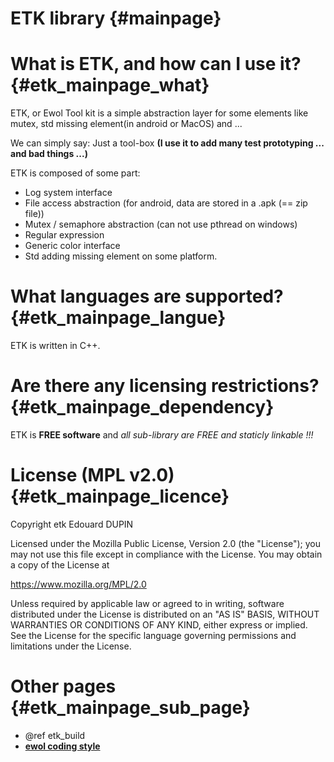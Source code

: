 ETK library                                 {#mainpage}
===========

What is ETK, and how can I use it?          {#etk_mainpage_what}
==================================

ETK, or Ewol Tool kit is a simple abstraction layer for some elements like mutex, std missing element(in android or MacOS) and ...

We can simply say: Just a tool-box **(I use it to add many test prototyping ... and bad things ...)**


ETK is composed of some part:
  - Log system interface
  - File access abstraction (for android, data are stored in a .apk (== zip file))
  - Mutex / semaphore abstraction (can not use pthread on windows)
  - Regular expression
  - Generic color interface
  - Std adding missing element on some platform.



What languages are supported?               {#etk_mainpage_langue}
=============================

ETK is written in C++.


Are there any licensing restrictions?       {#etk_mainpage_dependency}
=====================================

ETK is **FREE software** and _all sub-library are FREE and staticly linkable !!!_


License (MPL v2.0)                          {#etk_mainpage_licence}
==================

Copyright etk Edouard DUPIN

Licensed under the Mozilla Public License, Version 2.0 (the "License");
you may not use this file except in compliance with the License.
You may obtain a copy of the License at

<https://www.mozilla.org/MPL/2.0>

Unless required by applicable law or agreed to in writing, software
distributed under the License is distributed on an "AS IS" BASIS,
WITHOUT WARRANTIES OR CONDITIONS OF ANY KIND, either express or implied.
See the License for the specific language governing permissions and
limitations under the License.


Other pages                              {#etk_mainpage_sub_page}
===========

  - @ref etk_build
  - [**ewol coding style**](http://atria-soft.github.io/ewol/ewol_coding_style.html)



